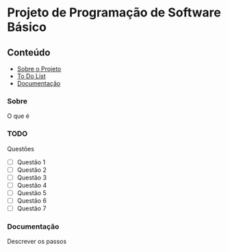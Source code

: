 # Projeto de Programação de Software Básico

## Conteúdo
- [Sobre o Projeto](#sobre)
- [To Do List](#to-do-list)
- [Documentação](#documentação)

### Sobre
O que é

### TODO
Questões 

- [ ] Questão 1
- [ ] Questão 2
- [ ] Questão 3
- [ ] Questão 4
- [ ] Questão 5
- [ ] Questão 6
- [ ] Questão 7

### Documentação
Descrever os passos